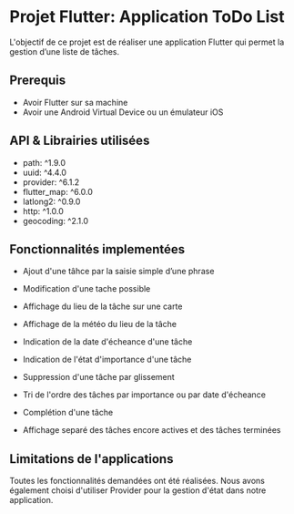 # Projet Flutter: Application ToDo List

L'objectif de ce projet est de réaliser une application Flutter qui permet la gestion d’une liste de tâches.

## Prerequis

- Avoir Flutter sur sa machine
- Avoir une Android Virtual Device ou un émulateur iOS

## API & Librairies utilisées

- path: ^1.9.0
- uuid: ^4.4.0
- provider: ^6.1.2
- flutter_map: ^6.0.0
- latlong2: ^0.9.0
- http: ^1.0.0
- geocoding: ^2.1.0

## Fonctionnalités implementées

* Ajout d'une tâhce par la saisie simple d’une phrase

* Modification d'une tache possible

* Affichage du lieu de la tâche sur une carte

* Affichage de la météo du lieu de la tâche

* Indication de la date d'écheance d'une tâche

* Indication de l'état d'importance d'une tâche

* Suppression d'une tâche par glissement

* Tri de l'ordre des tâches par importance ou par date d'écheance 

* Complétion d'une tâche

* Affichage separé des tâches encore actives et des tâches terminées

## Limitations de l'applications

Toutes les fonctionnalités demandées ont été réalisées. Nous avons également choisi d'utiliser Provider pour la gestion d'état dans notre application.